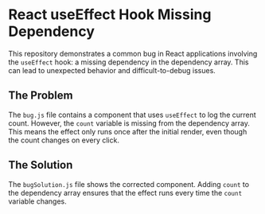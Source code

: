 # React useEffect Hook Missing Dependency

This repository demonstrates a common bug in React applications involving the `useEffect` hook: a missing dependency in the dependency array.  This can lead to unexpected behavior and difficult-to-debug issues.

## The Problem

The `bug.js` file contains a component that uses `useEffect` to log the current count. However, the `count` variable is missing from the dependency array. This means the effect only runs once after the initial render, even though the count changes on every click.

## The Solution

The `bugSolution.js` file shows the corrected component.  Adding `count` to the dependency array ensures that the effect runs every time the `count` variable changes.